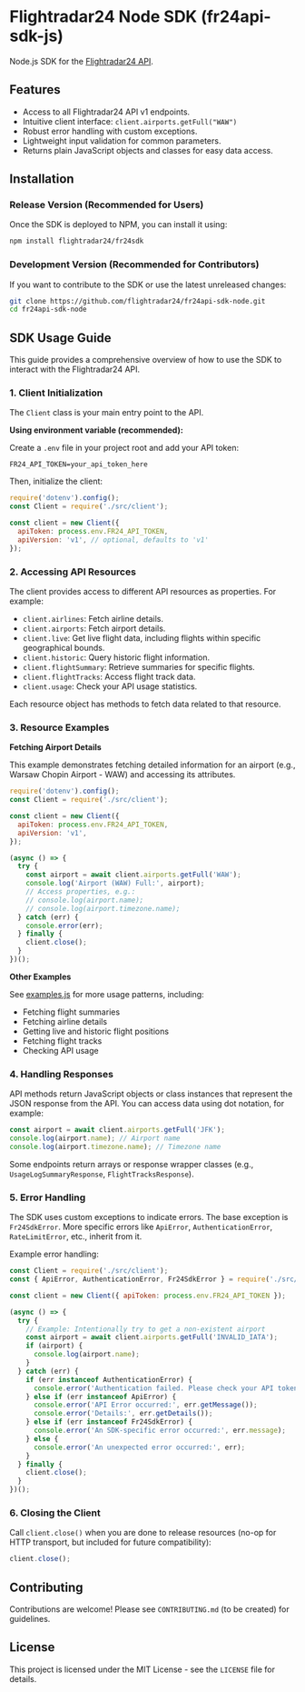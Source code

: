 # Flightradar24 Node SDK (fr24api-sdk-js)

Node.js SDK for the [Flightradar24 API](https://fr24api.flightradar24.com).

## Features

- Access to all Flightradar24 API v1 endpoints.
- Intuitive client interface: `client.airports.getFull("WAW")`
- Robust error handling with custom exceptions.
- Lightweight input validation for common parameters.
- Returns plain JavaScript objects and classes for easy data access.

## Installation

### Release Version (Recommended for Users)

Once the SDK is deployed to NPM, you can install it using:

```bash
npm install flightradar24/fr24sdk
```

### Development Version (Recommended for Contributors)

If you want to contribute to the SDK or use the latest unreleased changes:

```bash
git clone https://github.com/flightradar24/fr24api-sdk-node.git
cd fr24api-sdk-node
```

## SDK Usage Guide

This guide provides a comprehensive overview of how to use the SDK to interact with the Flightradar24 API.

### 1. Client Initialization

The `Client` class is your main entry point to the API.

**Using environment variable (recommended):**

Create a `.env` file in your project root and add your API token:

```
FR24_API_TOKEN=your_api_token_here
```

Then, initialize the client:

```js
require('dotenv').config();
const Client = require('./src/client');

const client = new Client({
  apiToken: process.env.FR24_API_TOKEN,
  apiVersion: 'v1', // optional, defaults to 'v1'
});
```

### 2. Accessing API Resources

The client provides access to different API resources as properties. For example:

- `client.airlines`: Fetch airline details.
- `client.airports`: Fetch airport details.
- `client.live`: Get live flight data, including flights within specific geographical bounds.
- `client.historic`: Query historic flight information.
- `client.flightSummary`: Retrieve summaries for specific flights.
- `client.flightTracks`: Access flight track data.
- `client.usage`: Check your API usage statistics.

Each resource object has methods to fetch data related to that resource.

### 3. Resource Examples

**Fetching Airport Details**

This example demonstrates fetching detailed information for an airport (e.g., Warsaw Chopin Airport - WAW) and accessing its attributes.

```js
require('dotenv').config();
const Client = require('./src/client');

const client = new Client({
  apiToken: process.env.FR24_API_TOKEN,
  apiVersion: 'v1',
});

(async () => {
  try {
    const airport = await client.airports.getFull('WAW');
    console.log('Airport (WAW) Full:', airport);
    // Access properties, e.g.:
    // console.log(airport.name);
    // console.log(airport.timezone.name);
  } catch (err) {
    console.error(err);
  } finally {
    client.close();
  }
})();
```

**Other Examples**

See [examples.js](examples.js) for more usage patterns, including:

- Fetching flight summaries
- Fetching airline details
- Getting live and historic flight positions
- Fetching flight tracks
- Checking API usage

### 4. Handling Responses

API methods return JavaScript objects or class instances that represent the JSON response from the API. You can access data using dot notation, for example:

```js
const airport = await client.airports.getFull('JFK');
console.log(airport.name); // Airport name
console.log(airport.timezone.name); // Timezone name
```

Some endpoints return arrays or response wrapper classes (e.g., `UsageLogSummaryResponse`, `FlightTracksResponse`).

### 5. Error Handling

The SDK uses custom exceptions to indicate errors. The base exception is `Fr24SdkError`. More specific errors like `ApiError`, `AuthenticationError`, `RateLimitError`, etc., inherit from it.

Example error handling:

```js
const Client = require('./src/client');
const { ApiError, AuthenticationError, Fr24SdkError } = require('./src/exceptions');

const client = new Client({ apiToken: process.env.FR24_API_TOKEN });

(async () => {
  try {
    // Example: Intentionally try to get a non-existent airport
    const airport = await client.airports.getFull('INVALID_IATA');
    if (airport) {
      console.log(airport.name);
    }
  } catch (err) {
    if (err instanceof AuthenticationError) {
      console.error('Authentication failed. Please check your API token.');
    } else if (err instanceof ApiError) {
      console.error('API Error occurred:', err.getMessage());
      console.error('Details:', err.getDetails());
    } else if (err instanceof Fr24SdkError) {
      console.error('An SDK-specific error occurred:', err.message);
    } else {
      console.error('An unexpected error occurred:', err);
    }
  } finally {
    client.close();
  }
})();
```

### 6. Closing the Client

Call `client.close()` when you are done to release resources (no-op for HTTP transport, but included for future compatibility):

```js
client.close();
```

## Contributing

Contributions are welcome! Please see `CONTRIBUTING.md` (to be created) for guidelines.

## License

This project is licensed under the MIT License - see the `LICENSE` file for details.
